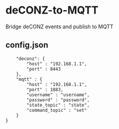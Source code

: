 # deCONZ-to-MQTT
Bridge deCONZ events and publish to MQTT


## config.json
```{
    "deconz": {
        "host" : "192.168.1.1",
        "port" : 8443
    },
    "mqtt" : {
        "host" : "192.168.1.1",
        "port" : 1883,
        "username" : "username", 
        "password" : "password",
        "state_topic" : "state",
        "command_topic" : "set"
    } 
}
```
